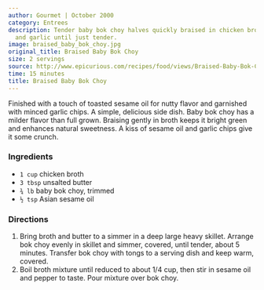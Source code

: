 ```yaml
---
author: Gourmet | October 2000
category: Entrees
description: Tender baby bok choy halves quickly braised in chicken broth with butter
  and garlic until just tender.
image: braised_baby_bok_choy.jpg
original_title: Braised Baby Bok Choy
size: 2 servings
source: http://www.epicurious.com/recipes/food/views/Braised-Baby-Bok-Choy-103970
time: 15 minutes
title: Braised Baby Bok Choy
---
```


Finished with a touch of toasted sesame oil for nutty flavor and garnished with minced garlic chips. A simple, delicious side dish. Baby bok choy has a milder flavor than full grown. Braising gently in broth keeps it bright green and enhances natural sweetness. A kiss of sesame oil and garlic chips give it some crunch.

### Ingredients

* `1 cup` chicken broth
* `3 tbsp` unsalted butter
* `¾ lb` baby bok choy, trimmed
* `½ tsp` Asian sesame oil

### Directions

1. Bring broth and butter to a simmer in a deep large heavy skillet. Arrange bok choy evenly in skillet and simmer, covered, until tender, about 5 minutes. Transfer bok choy with tongs to a serving dish and keep warm, covered.
2. Boil broth mixture until reduced to about 1/4 cup, then stir in sesame oil and pepper to taste. Pour mixture over bok choy.